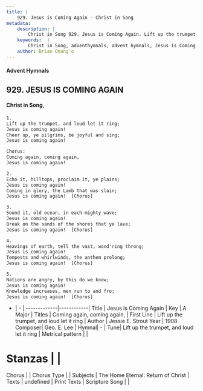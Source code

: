 ```yaml
---
title: |
    929. Jesus is Coming Again - Christ in Song
metadata:
    description: |
        Christ in Song 929. Jesus is Coming Again. Lift up the trumpet, and loud let it ring; Jesus is coming again! Cheer up, ye pilgrims, be joyful and sing; Jesus is coming again! Chorus: Coming again, coming again, Jesus is coming again!
    keywords:  |
        Christ in Song, adventhymnals, advent hymnals, Jesus is Coming Again, Lift up the trumpet, and loud let it ring. Coming again, coming again,
    author: Brian Onang'o
---
```


#### Advent Hymnals
## 929. JESUS IS COMING AGAIN
####  Christ in Song,

```txt
1.
Lift up the trumpet, and loud let it ring;
Jesus is coming again!
Cheer up, ye pilgrims, be joyful and sing;
Jesus is coming again!

Chorus:
Coming again, coming again,
Jesus is coming again!

2.
Echo it, hilltops, proclaim it, ye plains;
Jesus is coming again!
Coming in glory, the Lamb that was slain;
Jesus is coming again!  [Chorus]

3.
Sound it, old ocean, in each mighty wave;
Jesus is coming again!
Break on the sands of the shores that ye lave;
Jesus is coming again!  [Chorus]

4.
Heavings of earth, tell the vast, wond'ring throng;
Jesus is coming again!
Tempests and whirlwinds, the anthem prolong;
Jesus is coming again!  [Chorus]

5.
Nations are angry, by this do we know;
Jesus is coming again!
Knowledge increases, men run to and fro;
Jesus is coming again!  [Chorus]


```

- |   -  |
-------------|------------|
Title | Jesus is Coming Again |
Key | A Major |
Titles | Coming again, coming again, |
First Line | Lift up the trumpet, and loud let it ring |
Author | Jessie E. Strout
Year | 1908
Composer| Geo. E. Lee |
Hymnal|  - |
Tune| Lift up the trumpet, and loud let it ring |
Metrical pattern | |
# Stanzas |  |
Chorus |  |
Chorus Type |  |
Subjects | The Home Eternal: Return of Christ |
Texts | undefined |
Print Texts | 
Scripture Song |  |
    
